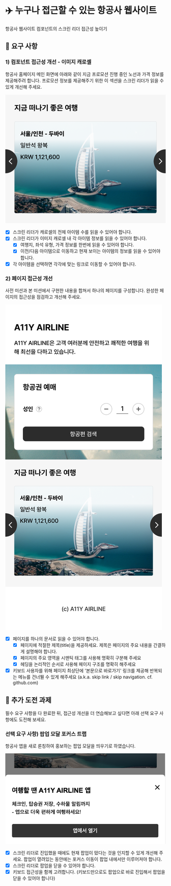 # ✈️ 누구나 접근할 수 있는 항공사 웹사이트

항공사 웹사이트 컴포넌트의 스크린 리더 접근성 높이기

## 🎯 요구 사항

### 1) 컴포넌트 접근성 개선 - 이미지 캐로셀

항공사 홈페이지 메인 화면에 아래와 같이 지금 프로모션 진행 중인 노선과 가격 정보를 제공해주려 합니다.
프로모션 정보를 제공해주기 위한 이 섹션을 스크린 리더가 읽을 수 있게 개선해 주세요.

![image](./image.png)

- [x] 스크린 리더가 캐로셀의 전체 아이템 수를 읽을 수 있어야 합니다.
- [x] 스크린 리더가 이미지 캐로셀 내 각 아이템 정보를 읽을 수 있어야 합니다.
  - [x] 여행지, 좌석 유형, 가격 정보를 한번에 읽을 수 있어야 합니다.
  - [x] 이전/다음 아이템으로 이동하고 현재 보이는 아이템의 정보를 읽을 수 있어야 합니다.
- [x] 각 아이템을 선택하면 각각에 맞는 링크로 이동할 수 있어야 합니다.

### 2) 페이지 접근성 개선

사전 미션과 본 미션에서 구현한 내용을 합쳐서 하나의 페이지를 구성합니다.
완성한 페이지의 접근성을 점검하고 개선해 주세요.

![image2](./image2.png)

- [x] 페이지를 하나의 문서로 읽을 수 있어야 합니다.
  - [x] 페이지에 적절한 제목(title)을 제공하세요. 제목은 페이지의 주요 내용을 간결하게 설명해야 합니다.
  - [x] 페이지의 주요 영역을 시맨틱 태그를 사용해 명확히 구분해 주세요
  - [x] 헤딩을 논리적인 순서로 사용해 페이지 구조를 명확히 해주세요
- [x] 키보드 사용자를 위해 페이지 최상단에 '본문으로 바로가기' 링크를 제공해 반복되는 메뉴를 건너뛸 수 있게 해주세요 (a.k.a. skip link / skip navigation. cf. github.com)

## 🚚 추가 도전 과제

필수 요구 사항을 다 완료한 뒤, 접근성 개선을 더 연습해보고 싶다면 아래 선택 요구 사항에도 도전해 보세요.

### 선택 요구 사항) 팝업 모달 포커스 트랩

항공사 앱을 새로 론칭하여 홍보하는 팝업 모달을 띄우기로 하였습니다.

![image3](./image3.png)

- [x] 스크린 리더로 진입했을 때에도 현재 팝업이 떴다는 것을 인지할 수 있게 개선해 주세요.
      팝업이 열려있는 동안에는 포커스 이동이 팝업 내에서만 이루어져야 합니다.
- [x] 스크린 리더로 팝업을 닫을 수 있어야 합니다.
- [x] 키보드 접근성을 함께 고려합니다. (키보드만으로도 팝업으로 바로 진입해서 팝업을 닫을 수 있어야 합니다)
